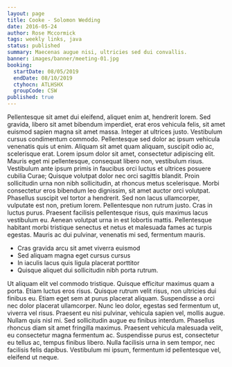 ```yaml
---
layout: page
title: Cooke - Solomon Wedding
date: 2016-05-24
author: Rose Mccormick
tags: weekly links, java
status: published
summary: Maecenas augue nisi, ultricies sed dui convallis.
banner: images/banner/meeting-01.jpg
booking:
  startDate: 08/05/2019
  endDate: 08/10/2019
  ctyhocn: ATLHSHX
  groupCode: CSW
published: true
---
```

Pellentesque sit amet dui eleifend, aliquet enim at, hendrerit lorem. Sed gravida, libero sit amet bibendum imperdiet, erat eros vehicula felis, sit amet euismod sapien magna sit amet massa. Integer at ultrices justo. Vestibulum cursus condimentum commodo. Pellentesque sed dolor ac ipsum vehicula venenatis quis ut enim. Aliquam sit amet quam aliquam, suscipit odio ac, scelerisque erat. Lorem ipsum dolor sit amet, consectetur adipiscing elit. Mauris eget mi pellentesque, consequat libero non, vestibulum risus. Vestibulum ante ipsum primis in faucibus orci luctus et ultrices posuere cubilia Curae; Quisque volutpat dolor nec orci sagittis blandit. Proin sollicitudin urna non nibh sollicitudin, at rhoncus metus scelerisque. Morbi consectetur eros bibendum leo dignissim, sit amet auctor orci volutpat. Phasellus suscipit vel tortor a hendrerit.
Sed non lacus ullamcorper, vulputate est non, pretium lorem. Pellentesque non rutrum justo. Cras in luctus purus. Praesent facilisis pellentesque risus, quis maximus lacus vestibulum eu. Aenean volutpat urna in est lobortis mattis. Pellentesque habitant morbi tristique senectus et netus et malesuada fames ac turpis egestas. Mauris ac dui pulvinar, venenatis mi sed, fermentum mauris.

* Cras gravida arcu sit amet viverra euismod
* Sed aliquam magna eget cursus cursus
* In iaculis lacus quis ligula placerat porttitor
* Quisque aliquet dui sollicitudin nibh porta rutrum.

Ut aliquam elit vel commodo tristique. Quisque efficitur maximus quam a porta. Etiam luctus eros risus. Quisque rutrum velit risus, non ultricies dui finibus eu. Etiam eget sem at purus placerat aliquam. Suspendisse a orci nec dolor placerat ullamcorper. Nunc leo dolor, egestas sed fermentum ut, viverra vel risus. Praesent eu nisi pulvinar, vehicula sapien vel, mollis augue. Nullam quis nisl mi. Sed sollicitudin augue eu finibus interdum. Phasellus rhoncus diam sit amet fringilla maximus. Praesent vehicula malesuada velit, eu consectetur magna fermentum ac. Suspendisse purus est, consectetur eu tellus ac, tempus finibus libero. Nulla facilisis urna in sem tempor, nec facilisis felis dapibus. Vestibulum mi ipsum, fermentum id pellentesque vel, eleifend ut neque.
